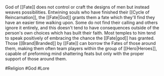 God of [[Fate]] does not control or craft the designs of men but instead weaves possibilities. Entwining souls who have finished their [[Cycle of Reincarnation]], the [[Fate|God]] grants them a fate which they'll find they have an easier time walking upon. Some do not find their calling and others ignore it entirely, and this doesn't tend to have consequences outside of the person's own choices which has built their faith. Most temples to him tend to speak positively of embracing the chance the [[Fate|god]] has granted. Those [[Brand|Branded]] by [[Fate]] can borrow the Fates of those around them, making them often team players within the group of [[Hero|Heroes]], capable of preforming mind shattering feats but only with the proper support of those around them.

#Religion #God #Lore